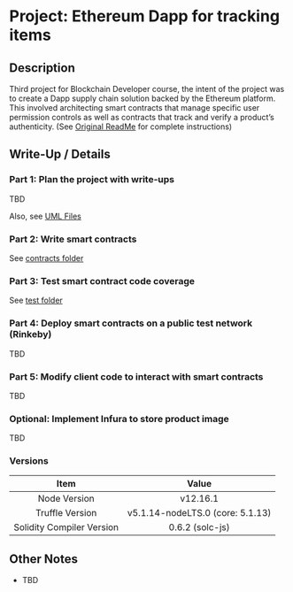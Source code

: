 # Project: Ethereum Dapp for tracking items

## Description
Third project for Blockchain Developer course, the intent of the project was to create a Dapp supply chain solution backed by the Ethereum platform. This involved architecting smart contracts that manage specific user permission controls as well as contracts that track and verify a product’s authenticity. (See [Original ReadMe](https://github.com/marq-oh/bcnd-p3/blob/master/README_orig.md) for complete instructions)

## Write-Up / Details
### Part 1: Plan the project with write-ups
TBD

Also, see [UML Files](https://github.com/marq-oh/bcnd-p3/tree/master/UML)

### Part 2: Write smart contracts
See [contracts folder](https://github.com/marq-oh/bcnd-p3/tree/master/project-6/contracts)

### Part 3: Test smart contract code coverage
See [test folder](https://github.com/marq-oh/bcnd-p3/blob/master/project-6/test)

### Part 4: Deploy smart contracts on a public test network (Rinkeby)
TBD

### Part 5: Modify client code to interact with smart contracts
TBD

### Optional: Implement Infura to store product image
TBD

### Versions
|            Item           |               Value              |
|:-------------------------:|:--------------------------------:|
|     Node Version   		|             v12.16.1             |
|      Truffle Version      | v5.1.14-nodeLTS.0 (core: 5.1.13) |
| Solidity Compiler Version |          0.6.2 (solc-js)         |

## Other Notes
- TBD